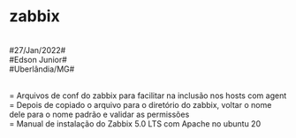 # zabbix
<br>
#27/Jan/2022#
<br>
#Edson Junior#
<br>
#Uberlândia/MG#
<br>
<br>

= Arquivos de conf do zabbix para facilitar na inclusão nos hosts com agent
<br>
= Depois de copiado o arquivo para o diretório do zabbix, voltar o nome dele para o nome padrão e validar as permissões
<br>
= Manual de instalação do Zabbix 5.0 LTS com Apache no ubuntu 20
<br>

